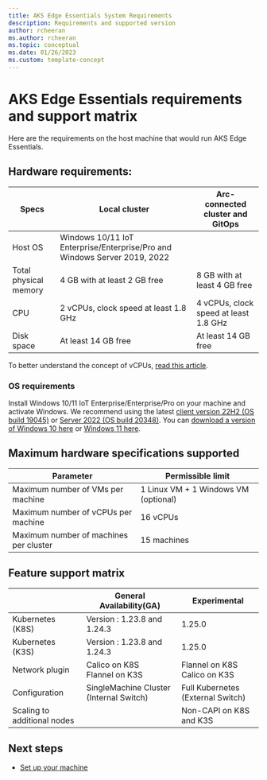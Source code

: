 ```yaml
---
title: AKS Edge Essentials System Requirements 
description: Requirements and supported version 
author: rcheeran
ms.author: rcheeran
ms.topic: conceptual
ms.date: 01/26/2023
ms.custom: template-concept
---
```


# AKS Edge Essentials requirements and support matrix
Here are the requirements on the host machine that would run AKS Edge Essentials.

## Hardware requirements:

  | Specs | Local cluster | Arc-connected cluster and GitOps|
  | ---------- | --------- |--------- |
  | Host OS | Windows 10/11 IoT Enterprise/Enterprise/Pro and Windows Server 2019, 2022||
  | Total physical memory | 4 GB with at least 2 GB free | 8 GB with at least 4 GB free  |
  | CPU | 2 vCPUs, clock speed at least 1.8 GHz |4 vCPUs, clock speed at least 1.8 GHz|
  | Disk space | At least 14 GB free |At least 14 GB free |

To better understand the concept of vCPUs, [read this article](https://social.technet.microsoft.com/wiki/contents/articles/1234.hyper-v-concepts-vcpu-virtual-processor-q-a.aspx).

### OS requirements

Install Windows 10/11 IoT Enterprise/Enterprise/Pro on your machine and activate Windows. We recommend using the latest [client version 22H2 (OS build 19045)](/windows/release-health/release-information) or [Server 2022 (OS build 20348)](/windows/release-health/windows-server-release-info). You can [download a version of Windows 10 here](https://www.microsoft.com/software-download/windows10) or [Windows 11 here](https://www.microsoft.com/software-download/windows11).


## Maximum hardware specifications supported

| Parameter | Permissible limit |
  | ---------- | --------- |
  | Maximum number of VMs per machine  | 1 Linux VM + 1 Windows VM (optional) |
  | Maximum number of vCPUs per machine  | 16 vCPUs |
  | Maximum number of machines per cluster | 15 machines |

## Feature support matrix

||General Availability(GA)   |Experimental|
|------------|-----------|--------|
|Kubernetes (K8S)|Version : 1.23.8 and 1.24.3| 1.25.0
|Kubernetes (K3S)|Version : 1.23.8 and 1.24.3| 1.25.0
|Network plugin | Calico on K8S <br> Flannel on K3S | Flannel on K8S <br> Calico on K3S|
|Configuration|SingleMachine Cluster (Internal Switch)|Full Kubernetes (External Switch)
|Scaling to additional nodes| |Non-CAPI  on K8S and K3S|

## Next steps

- [Set up your machine](./aks-edge-howto-setup-machine.md)
